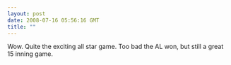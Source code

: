 ```yaml
---
layout: post
date: 2008-07-16 05:56:16 GMT
title: ""
---
```

Wow. Quite the exciting all star game. Too bad the AL won, but still a great 15 inning game.